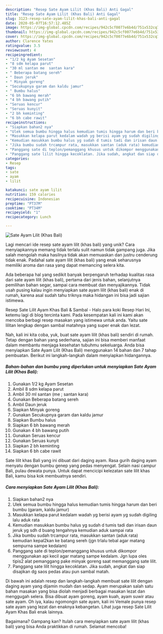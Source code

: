 ```yaml
---
description: "Resep Sate Ayam Lilit (Khas Bali) Anti Gagal"
title: "Resep Sate Ayam Lilit (Khas Bali) Anti Gagal"
slug: 3123-resep-sate-ayam-lilit-khas-bali-anti-gagal
date: 2020-05-07T16:57:12.485Z
image: https://img-global.cpcdn.com/recipes/942c5cf0077e6b4d/751x532cq70/sate-ayam-lilit-khas-bali-foto-resep-utama.jpg
thumbnail: https://img-global.cpcdn.com/recipes/942c5cf0077e6b4d/751x532cq70/sate-ayam-lilit-khas-bali-foto-resep-utama.jpg
cover: https://img-global.cpcdn.com/recipes/942c5cf0077e6b4d/751x532cq70/sate-ayam-lilit-khas-bali-foto-resep-utama.jpg
author: Clarence Yates
ratingvalue: 3.5
reviewcount: 4
recipeingredient:
- "1/2 kg Ayam Sesetan"
- "8 sdm kelapa parut"
- "30 ml santan me  santan kara"
- " Beberapa batang sereh"
- " Daun jeruk"
- " Minyak goreng"
- "Secukupnya garam dan kaldu jamur"
- " Bumbu halus"
- "6 bh bawang merah"
- "4 bh bawang putih"
- "Seruas kencur"
- "Seruas kunyit"
- "2 bh keminting"
- "6 bh cabe rawit"
recipeinstructions:
- "Siapkan bahan2 nya"
- "Ulek semua bumbu hingga halus kemudian tumis hingga harum dan beri bumbu (garam, kaldu jamur)"
- "Masukkan kelapa parut kedalam wadah yg berisi ayam yg sudah digiling lalu aduk rata"
- "Kemudian masukkan bumbu halus yg sudah d tumis tadi dan irisan daun jeruk yg sdh d buang tengahnya kemudian aduk sampai rata"
- "Jika bumbu sudah trcampur rata, masukkan santan (aduk rata) kemudian kepal2kan ke batang sereh (jgn trlalu tebal agar matang sempurna sampe kedalam)"
- "Panggang sate di teplon/pemanggang khusus untuk dikompor menggunakan api kecil agar matang sampe kedalam. Jgn lupa oles tipis2 alat pemanggang pake minyak goreng saat memanggang sate lilit."
- "Panggang sate lilit hingga kecoklatan. Jika sudah, angkat dan siap disajikan dg saos pedas atau pun sambal matah."
categories:
- Resep
tags:
- sate
- ayam
- lilit

katakunci: sate ayam lilit 
nutrition: 159 calories
recipecuisine: Indonesian
preptime: "PT37M"
cooktime: "PT34M"
recipeyield: "1"
recipecategory: Lunch

---
```



![Sate Ayam Lilit (Khas Bali)](https://img-global.cpcdn.com/recipes/942c5cf0077e6b4d/751x532cq70/sate-ayam-lilit-khas-bali-foto-resep-utama.jpg)

Lagi mencari ide resep sate ayam lilit (khas bali) yang unik? Cara menyiapkannya memang tidak terlalu sulit namun tidak gampang juga. Jika salah mengolah maka hasilnya tidak akan memuaskan dan justru cenderung tidak enak. Padahal sate ayam lilit (khas bali) yang enak seharusnya memiliki aroma dan rasa yang dapat memancing selera kita.

Ada beberapa hal yang sedikit banyak berpengaruh terhadap kualitas rasa dari sate ayam lilit (khas bali), pertama dari jenis bahan, selanjutnya pemilihan bahan segar, sampai cara membuat dan menyajikannya. Tidak usah pusing kalau ingin menyiapkan sate ayam lilit (khas bali) enak di rumah, karena asal sudah tahu triknya maka hidangan ini bisa jadi sajian istimewa.

Resep Sate Lilit Ayam Khas Bali &amp; Sambal - Halo para koki Resep Hari Ini, ketemu lagi di blog tercinta kami. Pada kesempatan kali ini kami akan mencoba berbagi resep masakan yang istimewa untuk anda. Yaitu sate lilitan lengkap dengan sambal matahnya yang super enak dan lezat.


Nah, kali ini kita coba, yuk, buat sate ayam lilit (khas bali) sendiri di rumah. Tetap dengan bahan yang sederhana, sajian ini bisa memberi manfaat dalam membantu menjaga kesehatan tubuhmu sekeluarga. Anda bisa menyiapkan Sate Ayam Lilit (Khas Bali) menggunakan 14 bahan dan 7 tahap pembuatan. Berikut ini langkah-langkah dalam menyiapkan hidangannya.

<!--inarticleads1-->

##### Bahan-bahan dan bumbu yang diperlukan untuk menyiapkan Sate Ayam Lilit (Khas Bali):

1. Gunakan 1/2 kg Ayam Sesetan
1. Ambil 8 sdm kelapa parut
1. Ambil 30 ml santan (me ; santan kara)
1. Gunakan  Beberapa batang sereh
1. Ambil  Daun jeruk
1. Siapkan  Minyak goreng
1. Gunakan Secukupnya garam dan kaldu jamur
1. Siapkan  Bumbu halus
1. Siapkan 6 bh bawang merah
1. Gunakan 4 bh bawang putih
1. Gunakan Seruas kencur
1. Gunakan Seruas kunyit
1. Siapkan 2 bh keminting
1. Siapkan 6 bh cabe rawit


Sate lilit khas Bali yang ini dibuat dari daging ayam. Rasa gurih daging ayam menyatu dengan bumbu genep yang pedas menyengat. Selain nasi campur Bali, pulau dewata punya. Untuk dapat mencicipi kelezatan sate lilit khas Bali, kamu bisa kok membuatnya sendiri. 

<!--inarticleads2-->

##### Cara menyiapkan Sate Ayam Lilit (Khas Bali):

1. Siapkan bahan2 nya
1. Ulek semua bumbu hingga halus kemudian tumis hingga harum dan beri bumbu (garam, kaldu jamur)
1. Masukkan kelapa parut kedalam wadah yg berisi ayam yg sudah digiling lalu aduk rata
1. Kemudian masukkan bumbu halus yg sudah d tumis tadi dan irisan daun jeruk yg sdh d buang tengahnya kemudian aduk sampai rata
1. Jika bumbu sudah trcampur rata, masukkan santan (aduk rata) kemudian kepal2kan ke batang sereh (jgn trlalu tebal agar matang sempurna sampe kedalam)
1. Panggang sate di teplon/pemanggang khusus untuk dikompor menggunakan api kecil agar matang sampe kedalam. Jgn lupa oles tipis2 alat pemanggang pake minyak goreng saat memanggang sate lilit.
1. Panggang sate lilit hingga kecoklatan. Jika sudah, angkat dan siap disajikan dg saos pedas atau pun sambal matah.


Di bawah ini adalah resep dan langkah-langkah membuat sate lilit dengan daging ayam yang dijamin mudah dan sedap. Ayam merupakan salah satu bahan masakan yang bisa diolah menjadi berbagai masakan lezat dan menggugah selera. Bisa dibuat ayam goreng, ayam kuah, ayam suwir atau sate ayam. Oh iya, kalau ngomongin sate ayam, kali ini Vemale punya resep sate ayam yang lezat dan enaknya kebangetan. Lihat juga resep Sate Lilit Ayam Khas Bali enak lainnya. 

Bagaimana? Gampang kan? Itulah cara menyiapkan sate ayam lilit (khas bali) yang bisa Anda praktikkan di rumah. Selamat mencoba!
